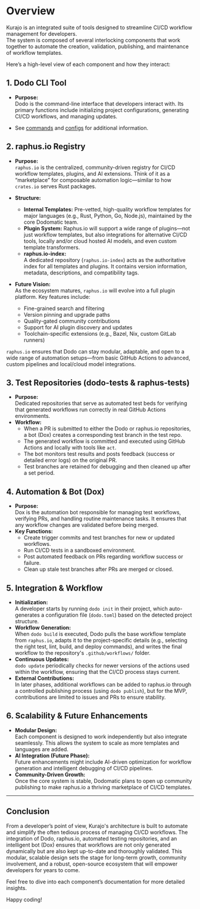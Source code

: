 # Overview

Kurajo is an integrated suite of tools designed to streamline CI/CD workflow management for developers.  
The system is composed of several interlocking components that work together to automate the creation, validation, publishing, and maintenance of workflow templates. 

Here’s a high-level view of each component and how they interact:

## 1. **Dodo CLI Tool**  
- **Purpose:**  
  Dodo is the command-line interface that developers interact with. Its primary functions include initializing project configurations, generating CI/CD workflows, and managing updates.  

- See [commands](../configuration/commands.markdown) and [configs](../configuration/config.markdown) for additional information. 

## 2. **raphus.io Registry**

- **Purpose:**  
  `raphus.io` is the centralized, community-driven registry for CI/CD workflow templates, plugins, and AI extensions. Think of it as a “marketplace” for composable automation logic—similar to how `crates.io` serves Rust packages.

- **Structure:**  
  - **Internal Templates:** Pre-vetted, high-quality workflow templates for major languages (e.g., Rust, Python, Go, Node.js), maintained by the core Dodomatic team.
  - **Plugin System:** Raphus.io will support a wide range of plugins—not just workflow templates, but also integrations for alternative CI/CD tools, locally and/or cloud hosted AI models, and even custom template transformers.
  - **raphus.io-index:**  
    A dedicated repository (`raphus.io-index`) acts as the authoritative index for all templates and plugins. It contains version information, metadata, descriptions, and compatibility tags.
  
- **Future Vision:**  
  As the ecosystem matures, `raphus.io` will evolve into a full plugin platform. Key features include:
  - Fine-grained search and filtering
  - Version pinning and upgrade paths
  - Quality-gated community contributions
  - Support for AI plugin discovery and updates
  - Toolchain-specific extensions (e.g., Bazel, Nix, custom GitLab runners)

`raphus.io` ensures that Dodo can stay modular, adaptable, and open to a wide range of automation setups—from basic GitHub Actions to advanced, custom pipelines and local/cloud model integrations.

## 3. **Test Repositories (dodo-tests & raphus-tests)**
- **Purpose:**  
  Dedicated repositories that serve as automated test beds for verifying that generated workflows run correctly in real GitHub Actions environments.
- **Workflow:**  
  - When a PR is submitted to either the Dodo or raphus.io repositories, a bot (Dox) creates a corresponding test branch in the test repo.
  - The generated workflow is committed and executed using GitHub Actions and locally with tools like `act`.
  - The bot monitors test results and posts feedback (success or detailed error logs) on the original PR.
  - Test branches are retained for debugging and then cleaned up after a set period.

## 4. **Automation & Bot (Dox)**
- **Purpose:**  
  Dox is the automation bot responsible for managing test workflows, verifying PRs, and handling routine maintenance tasks. It ensures that any workflow changes are validated before being merged.
- **Key Functions:**  
  - Create trigger commits and test branches for new or updated workflows.
  - Run CI/CD tests in a sandboxed environment.
  - Post automated feedback on PRs regarding workflow success or failure.
  - Clean up stale test branches after PRs are merged or closed.

## 5. **Integration & Workflow**
- **Initialization:**  
  A developer starts by running `dodo init` in their project, which auto-generates a configuration file (`dodo.toml`) based on the detected project structure.
- **Workflow Generation:**  
  When `dodo build` is executed, Dodo pulls the base workflow template from `raphus.io`, adapts it to the project-specific details (e.g., selecting the right test, lint, build, and deploy commands), and writes the final workflow to the repository's `.github/workflows/` folder.
- **Continuous Updates:**  
  `dodo update` periodically checks for newer versions of the actions used within the workflow, ensuring that the CI/CD process stays current.
- **External Contributions:**  
  In later phases, additional workflows can be added to raphus.io through a controlled publishing process (using `dodo publish`), but for the MVP, contributions are limited to issues and PRs to ensure stability.

## 6. **Scalability & Future Enhancements**
- **Modular Design:**  
  Each component is designed to work independently but also integrate seamlessly. This allows the system to scale as more templates and languages are added.
- **AI Integration (Future Phase):**  
  Future enhancements might include AI-driven optimization for workflow generation and intelligent debugging of CI/CD pipelines.
- **Community-Driven Growth:**  
  Once the core system is stable, Dodomatic plans to open up community publishing to make raphus.io a thriving marketplace of CI/CD templates.

---

## Conclusion

From a developer’s point of view, Kurajo's architecture is built to automate and simplify the often tedious process of managing CI/CD workflows. The integration of Dodo, raphus.io, automated testing repositories, and an intelligent bot (Dox) ensures that workflows are not only generated dynamically but are also kept up-to-date and thoroughly validated. 
This modular, scalable design sets the stage for long-term growth, community involvement, and a robust, open-source ecosystem that will empower developers for years to come.

Feel free to dive into each component’s documentation for more detailed insights. 

Happy coding!